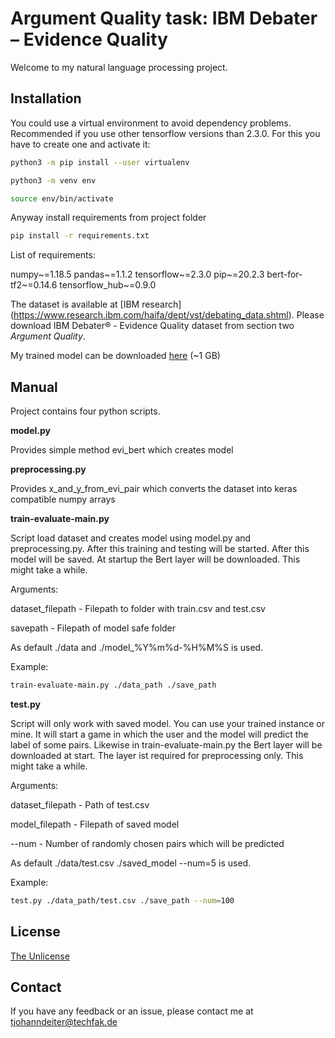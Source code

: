 # Argument Quality task: IBM Debater – Evidence Quality

Welcome to my natural language processing project.

## Installation

You could use a virtual environment to avoid dependency problems.  
Recommended if you use other tensorflow versions than 2.3.0. For this you have to create one and activate it:

```bash
python3 -m pip install --user virtualenv

python3 -m venv env

source env/bin/activate

```

Anyway install requirements from project folder

```bash
pip install -r requirements.txt
```

List of requirements:

numpy~=1.18.5
pandas~=1.1.2
tensorflow~=2.3.0
pip~=20.2.3
bert-for-tf2~=0.14.6
tensorflow_hub~=0.9.0


The dataset is available at [IBM research] (https://www.research.ibm.com/haifa/dept/vst/debating_data.shtml). Please download IBM Debater® - Evidence Quality dataset from section two *Argument Quality*.

My trained model can be downloaded [here](https://drive.google.com/drive/folders/11TQd51OPjRIZmLkh1cvh_8-VmwPWkHjH?usp=sharing) (~1 GB) 

## Manual

Project contains four python scripts.

**model.py**

Provides simple method evi_bert which creates model

**preprocessing.py**

Provides x_and_y_from_evi_pair which converts the dataset into keras compatible numpy arrays

**train-evaluate-main.py**

Script load dataset and creates model using model.py and preprocessing.py. After this training and testing will be started. After this model will be saved. At startup the Bert layer will be downloaded. This might take a while. 

Arguments:

dataset_filepath - Filepath to folder with train.csv and test.csv

savepath - Filepath of model safe folder

As default ./data and ./model_%Y%m%d-%H%M%S is used.

Example:

```bash
train-evaluate-main.py ./data_path ./save_path
```

**test.py**

Script will only work with saved model. You can use your trained instance or mine.
It will start a game in which the user and the model will predict the label of some pairs. Likewise in train-evaluate-main.py the Bert layer will be downloaded at start.
The layer ist required for preprocessing only. This might take a while.

Arguments:

dataset_filepath - Path of test.csv

model_filepath - Filepath of saved model

--num - Number of randomly chosen pairs which will be predicted

As default ./data/test.csv ./saved_model --num=5 is used.

Example:

```bash
test.py ./data_path/test.csv ./save_path --num=100
```

## License

[The Unlicense](https://choosealicense.com/licenses/unlicense/)


## Contact

If you have any feedback or an issue, please contact me at tjohanndeiter@techfak.de